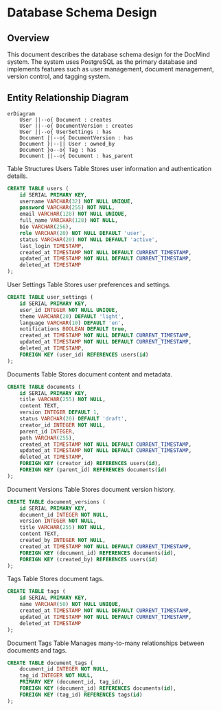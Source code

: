 # Database Schema Design

## Overview

This document describes the database schema design for the DocMind system. The system uses PostgreSQL as the primary database and implements features such as user management, document management, version control, and tagging system.

## Entity Relationship Diagram

```mermaid
erDiagram
    User ||--o{ Document : creates
    User ||--o{ DocumentVersion : creates
    User ||--o{ UserSettings : has
    Document ||--o{ DocumentVersion : has
    Document }|--|| User : owned_by
    Document }o--o{ Tag : has
    Document ||--o{ Document : has_parent

```

Table Structures
Users Table
Stores user information and authentication details.

```sql
CREATE TABLE users (
    id SERIAL PRIMARY KEY,
    username VARCHAR(32) NOT NULL UNIQUE,
    password VARCHAR(255) NOT NULL,
    email VARCHAR(128) NOT NULL UNIQUE,
    full_name VARCHAR(128) NOT NULL,
    bio VARCHAR(256),
    role VARCHAR(20) NOT NULL DEFAULT 'user',
    status VARCHAR(20) NOT NULL DEFAULT 'active',
    last_login TIMESTAMP,
    created_at TIMESTAMP NOT NULL DEFAULT CURRENT_TIMESTAMP,
    updated_at TIMESTAMP NOT NULL DEFAULT CURRENT_TIMESTAMP,
    deleted_at TIMESTAMP
);
```

User Settings Table
Stores user preferences and settings.

```sql
CREATE TABLE user_settings (
    id SERIAL PRIMARY KEY,
    user_id INTEGER NOT NULL UNIQUE,
    theme VARCHAR(20) DEFAULT 'light',
    language VARCHAR(10) DEFAULT 'en',
    notifications BOOLEAN DEFAULT true,
    created_at TIMESTAMP NOT NULL DEFAULT CURRENT_TIMESTAMP,
    updated_at TIMESTAMP NOT NULL DEFAULT CURRENT_TIMESTAMP,
    deleted_at TIMESTAMP,
    FOREIGN KEY (user_id) REFERENCES users(id)
);
```

Documents Table
Stores document content and metadata.

```sql
CREATE TABLE documents (
    id SERIAL PRIMARY KEY,
    title VARCHAR(255) NOT NULL,
    content TEXT,
    version INTEGER DEFAULT 1,
    status VARCHAR(20) DEFAULT 'draft',
    creator_id INTEGER NOT NULL,
    parent_id INTEGER,
    path VARCHAR(255),
    created_at TIMESTAMP NOT NULL DEFAULT CURRENT_TIMESTAMP,
    updated_at TIMESTAMP NOT NULL DEFAULT CURRENT_TIMESTAMP,
    deleted_at TIMESTAMP,
    FOREIGN KEY (creator_id) REFERENCES users(id),
    FOREIGN KEY (parent_id) REFERENCES documents(id)
);
```

Document Versions Table
Stores document version history.

```sql
CREATE TABLE document_versions (
    id SERIAL PRIMARY KEY,
    document_id INTEGER NOT NULL,
    version INTEGER NOT NULL,
    title VARCHAR(255) NOT NULL,
    content TEXT,
    created_by INTEGER NOT NULL,
    created_at TIMESTAMP NOT NULL DEFAULT CURRENT_TIMESTAMP,
    FOREIGN KEY (document_id) REFERENCES documents(id),
    FOREIGN KEY (created_by) REFERENCES users(id)
);

```

Tags Table
Stores document tags.

```sql
CREATE TABLE tags (
    id SERIAL PRIMARY KEY,
    name VARCHAR(50) NOT NULL UNIQUE,
    created_at TIMESTAMP NOT NULL DEFAULT CURRENT_TIMESTAMP,
    updated_at TIMESTAMP NOT NULL DEFAULT CURRENT_TIMESTAMP,
    deleted_at TIMESTAMP
);
```

Document Tags Table
Manages many-to-many relationships between documents and tags.

```sql
CREATE TABLE document_tags (
    document_id INTEGER NOT NULL,
    tag_id INTEGER NOT NULL,
    PRIMARY KEY (document_id, tag_id),
    FOREIGN KEY (document_id) REFERENCES documents(id),
    FOREIGN KEY (tag_id) REFERENCES tags(id)
);
```